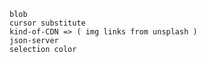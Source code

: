     blob
    cursor substitute
    kind-of-CDN => ( img links from unsplash )
    json-server
    selection color
